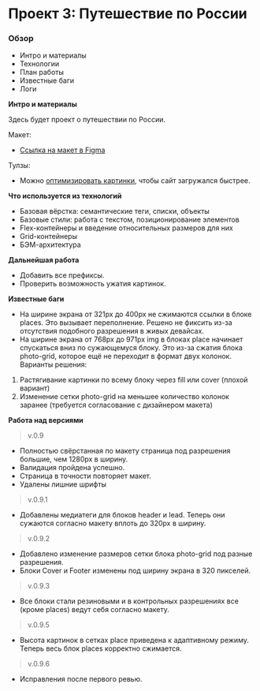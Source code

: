 # Проект 3: Путешествие по России

### Обзор
* Интро и материалы
* Технологии
* План работы
* Известные баги
* Логи

**Интро и материалы**

Здесь будет проект о путешествии по России.

Макет:
* [Ссылка на макет в Figma](https://www.figma.com/file/OyRWEjU6wBwRe1hapzQoLx/Sprint-3%3A-Russia-%2F-desktop-%2B-mobile?node-id=28503%3A0)

Тулзы:
* Можно [оптимизировать картинки](https://tinypng.com/), чтобы сайт загружался быстрее.

**Что используется из технологий**

- Базовая вёрстка: семантические теги, списки, объекты
- Базовые стили: работа с текстом, позиционирование элементов
- Flex-контейнеры и введение относительных размеров для них
- Grid-контейнеры
- БЭМ-архитектура

**Дальнейшая работа**

- Добавить все префиксы.
- Проверить возможность ужатия картинок.

**Известные баги**

- На ширине экрана от 321px до 400px не сжимаются ссылки в блоке places. Это вызывает переполнение. Решено не фиксить из-за отсутствия подобного разрешения в живых девайсах.
- На ширине экрана от 768px до 971px img в блоках place начинает спускаться вниз по сужающемуся блоку. Это из-за сжатия блока photo-grid, которое ещё не переходит в формат двух колонок. Варианты решения:
1. Растягивание картинки по всему блоку через fill или cover (плохой вариант)
2. Изменение сетки photo-grid на меньшее количество колонок заранее (требуется согласование с дизайнером макета)

**Работа над версиями**

> v.0.9

- Полностью свёрстанная по макету страница под разрешения большие, чем 1280px в ширину.
- Валидация пройдена успешно.
- Страница в точности повторяет макет.
- Удалены лишние шрифты

> v.0.9.1

- Добавлены медиатеги для блоков header и lead. Теперь они сужаются согласно макету вплоть до 320px в ширину.

> v.0.9.2

- Добавлено изменение размеров сетки блока photo-grid под разные разрешения.
- Блоки Cover и Footer изменены под ширину экрана в 320 пикселей.

> v.0.9.3

- Все блоки стали резиновыми и в контрольных разрешениях все (кроме places) ведут себя согласно макету.

> v.0.9.5

- Высота картинок в сетках place приведена к адаптивному режиму. Теперь весь блок places корректно сжимается.

> v.0.9.6

- Исправления после первого ревью.